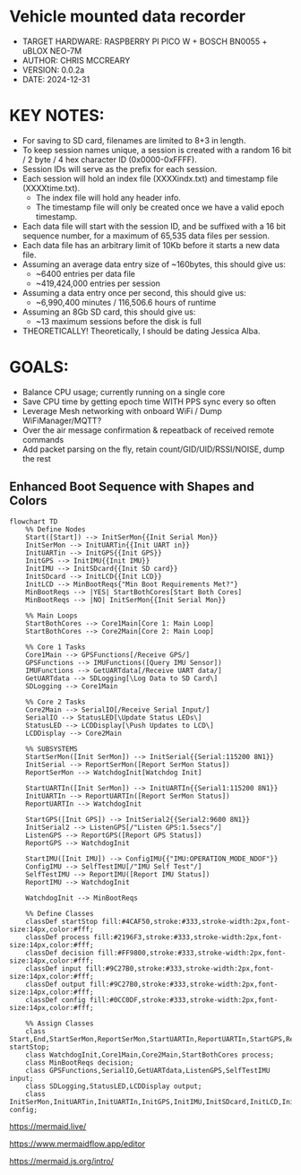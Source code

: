 # Vehicle mounted data recorder
  - TARGET HARDWARE: RASPBERRY PI PICO W + BOSCH BN0055 + uBLOX NEO-7M
  - AUTHOR: CHRIS MCCREARY
  - VERSION: 0.0.2a
  - DATE: 2024-12-31

# KEY NOTES:
  - For saving to SD card, filenames are limited to 8+3 in length.
  - To keep session names unique, a session is created with a random 16 bit / 2 byte / 4 hex character ID (0x0000-0xFFFF).
  - Session IDs will serve as the prefix for each session.
  - Each session will hold an index file (XXXXindx.txt) and timestamp file (XXXXtime.txt).
    - The index file will hold any header info.
    - The timestamp file will only be created once we have a valid epoch timestamp.
  - Each data file will start with the session ID, and be suffixed with a 16 bit sequence number, for a maximum of 65,535 data files per session.
  - Each data file has an arbitrary limit of 10Kb before it starts a new data file.
  - Assuming an average data entry size of ~160bytes, this should give us:
    - ~6400 entries per data file
    - ~419,424,000 entries per session
  - Assuming a data entry once per second, this should give us:
    - ~6,990,400 minutes / 116,506.6 hours of runtime
  - Assuming an 8Gb SD card, this should give us:
    - ~13 maximum sessions before the disk is full
  - THEORETICALLY! Theoretically, I should be dating Jessica Alba.

# GOALS:
 - Balance CPU usage; currently running on a single core
 - Save CPU time by getting epoch time WITH PPS sync every so often
 - Leverage Mesh networking with onboard WiFi / Dump WiFiManager/MQTT?
 - Over the air message confirmation & repeatback of received remote commands
 - Add packet parsing on the fly, retain count/GID/UID/RSSI/NOISE, dump the rest


## Enhanced Boot Sequence with Shapes and Colors

```mermaid
flowchart TD
    %% Define Nodes
    Start([Start]) --> InitSerMon{{Init Serial Mon}}
    InitSerMon --> InitUARTin{{Init UART in}}
    InitUARTin --> InitGPS{{Init GPS}}
    InitGPS --> InitIMU{{Init IMU}}
    InitIMU --> InitSDcard{{Init SD card}}
    InitSDcard --> InitLCD{{Init LCD}}
	InitLCD --> MinBootReqs{"Min Boot Requirements Met?"}
	MinBootReqs --> |YES| StartBothCores[Start Both Cores]
    MinBootReqs --> |NO| InitSerMon{{Init Serial Mon}}
	
    %% Main Loops
    StartBothCores --> Core1Main[Core 1: Main Loop]
    StartBothCores --> Core2Main[Core 2: Main Loop]

    %% Core 1 Tasks
    Core1Main --> GPSFunctions[/Receive GPS/]
    GPSFunctions --> IMUFunctions([Query IMU Sensor])
	IMUFunctions --> GetUARTdata[/Receive UART data/]
    GetUARTdata --> SDLogging[\Log Data to SD Card\]
    SDLogging --> Core1Main

    %% Core 2 Tasks
    Core2Main --> SerialIO[/Receive Serial Input/]
    SerialIO --> StatusLED[\Update Status LEDs\]
    StatusLED --> LCDDisplay[\Push Updates to LCD\]
    LCDDisplay --> Core2Main

    %% SUBSYSTEMS
	StartSerMon([Init SerMon]) --> InitSerial{{Serial:115200 8N1}}
	InitSerial --> ReportSerMon([Report SerMon Status])
	ReportSerMon --> WatchdogInit[Watchdog Init]
	
    StartUARTIn([Init SerMon]) --> InitUARTIn{{Serial1:115200 8N1}}
	InitUARTIn --> ReportUARTIn([Report SerMon Status])
	ReportUARTIn --> WatchdogInit

    StartGPS([Init GPS]) --> InitSerial2{{Serial2:9600 8N1}}
	InitSerial2 --> ListenGPS[/"Listen GPS:1.5secs"/]
	ListenGPS --> ReportGPS([Report GPS Status])
	ReportGPS --> WatchdogInit

    StartIMU([Init IMU]) --> ConfigIMU{{"IMU:OPERATION_MODE_NDOF"}}
	ConfigIMU --> SelfTestIMU[/"IMU Self Test"/]
	SelfTestIMU --> ReportIMU([Report IMU Status])
	ReportIMU --> WatchdogInit

	WatchdogInit --> MinBootReqs

    %% Define Classes
    classDef startStop fill:#4CAF50,stroke:#333,stroke-width:2px,font-size:14px,color:#fff;
    classDef process fill:#2196F3,stroke:#333,stroke-width:2px,font-size:14px,color:#fff;
    classDef decision fill:#FF9800,stroke:#333,stroke-width:2px,font-size:14px,color:#fff;
    classDef input fill:#9C27B0,stroke:#333,stroke-width:2px,font-size:14px,color:#fff;
    classDef output fill:#9C27B0,stroke:#333,stroke-width:2px,font-size:14px,color:#fff;
    classDef config fill:#0CC0DF,stroke:#333,stroke-width:2px,font-size:14px,color:#fff;

    %% Assign Classes
    class Start,End,StartSerMon,ReportSerMon,StartUARTIn,ReportUARTIn,StartGPS,ReportGPS,StartIMU,ReportIMU startStop;
    class WatchdogInit,Core1Main,Core2Main,StartBothCores process;
    class MinBootReqs decision;
    class GPSFunctions,SerialIO,GetUARTdata,ListenGPS,SelfTestIMU input;
	class SDLogging,StatusLED,LCDDisplay output;
	class InitSerMon,InitUARTin,InitUARTIn,InitGPS,InitIMU,InitSDcard,InitLCD,InitSerial,InitSerial2,ConfigIMU config;
```

https://mermaid.live/

https://www.mermaidflow.app/editor

https://mermaid.js.org/intro/

